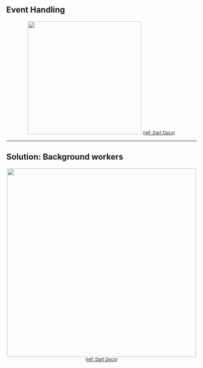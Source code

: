 <PageTitleHeader section="prerequisites" title="UI lag in Dart"/>

## Event Handling

<div align="center">
    <img src="https://dart.dev/guides/language/concurrency/images/event-jank.png" width="300"/>
    <small>
    (<a href="https://dart.dev/guides/language/concurrency#event-handling">ref: Dart Docs</a>)
    </small>
</div>

---

<PageTitleHeader section="prerequisites" title="UI lag in Dart"/>

## Solution: Background workers

<div align="center">
    <img src="https://dart.dev/guides/language/concurrency/images/isolate-bg-worker.png
" width="500"/>
    <small>
    (<a href="https://dart.dev/guides/language/concurrency#background-workers">ref: Dart Docs</a>)
    </small>
</div>
